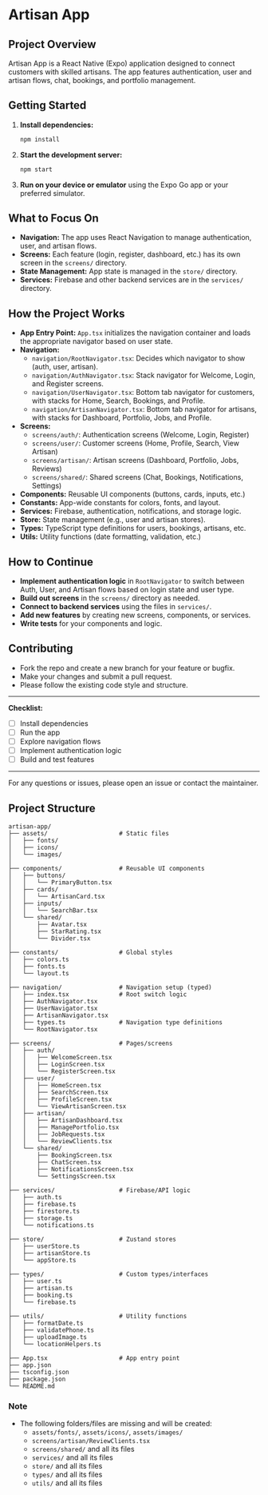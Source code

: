 # Artisan App

## Project Overview
Artisan App is a React Native (Expo) application designed to connect customers with skilled artisans. The app features authentication, user and artisan flows, chat, bookings, and portfolio management.

## Getting Started
1. **Install dependencies:**
   ```bash
   npm install
   ```
2. **Start the development server:**
   ```bash
   npm start
   ```
3. **Run on your device or emulator** using the Expo Go app or your preferred simulator.

## What to Focus On
- **Navigation:** The app uses React Navigation to manage authentication, user, and artisan flows.
- **Screens:** Each feature (login, register, dashboard, etc.) has its own screen in the `screens/` directory.
- **State Management:** App state is managed in the `store/` directory.
- **Services:** Firebase and other backend services are in the `services/` directory.

## How the Project Works
- **App Entry Point:** `App.tsx` initializes the navigation container and loads the appropriate navigator based on user state.
- **Navigation:**
  - `navigation/RootNavigator.tsx`: Decides which navigator to show (auth, user, artisan).
  - `navigation/AuthNavigator.tsx`: Stack navigator for Welcome, Login, and Register screens.
  - `navigation/UserNavigator.tsx`: Bottom tab navigator for customers, with stacks for Home, Search, Bookings, and Profile.
  - `navigation/ArtisanNavigator.tsx`: Bottom tab navigator for artisans, with stacks for Dashboard, Portfolio, Jobs, and Profile.
- **Screens:**
  - `screens/auth/`: Authentication screens (Welcome, Login, Register)
  - `screens/user/`: Customer screens (Home, Profile, Search, View Artisan)
  - `screens/artisan/`: Artisan screens (Dashboard, Portfolio, Jobs, Reviews)
  - `screens/shared/`: Shared screens (Chat, Bookings, Notifications, Settings)
- **Components:** Reusable UI components (buttons, cards, inputs, etc.)
- **Constants:** App-wide constants for colors, fonts, and layout.
- **Services:** Firebase, authentication, notifications, and storage logic.
- **Store:** State management (e.g., user and artisan stores).
- **Types:** TypeScript type definitions for users, bookings, artisans, etc.
- **Utils:** Utility functions (date formatting, validation, etc.)

## How to Continue
- **Implement authentication logic** in `RootNavigator` to switch between Auth, User, and Artisan flows based on login state and user type.
- **Build out screens** in the `screens/` directory as needed.
- **Connect to backend services** using the files in `services/`.
- **Add new features** by creating new screens, components, or services.
- **Write tests** for your components and logic.

## Contributing
- Fork the repo and create a new branch for your feature or bugfix.
- Make your changes and submit a pull request.
- Please follow the existing code style and structure.

---

**Checklist:**
- [ ] Install dependencies
- [ ] Run the app
- [ ] Explore navigation flows
- [ ] Implement authentication logic
- [ ] Build and test features

---

For any questions or issues, please open an issue or contact the maintainer.

## Project Structure

```
artisan-app/
├── assets/                    # Static files
│   ├── fonts/
│   ├── icons/
│   └── images/
│
├── components/                # Reusable UI components
│   ├── buttons/
│   │   └── PrimaryButton.tsx
│   ├── cards/
│   │   └── ArtisanCard.tsx
│   ├── inputs/
│   │   └── SearchBar.tsx
│   └── shared/
│       ├── Avatar.tsx
│       ├── StarRating.tsx
│       └── Divider.tsx
│
├── constants/                 # Global styles
│   ├── colors.ts
│   ├── fonts.ts
│   └── layout.ts
│
├── navigation/                # Navigation setup (typed)
│   ├── index.tsx              # Root switch logic
│   ├── AuthNavigator.tsx
│   ├── UserNavigator.tsx
│   ├── ArtisanNavigator.tsx
│   ├── types.ts               # Navigation type definitions
│   └── RootNavigator.tsx
│
├── screens/                   # Pages/screens
│   ├── auth/
│   │   ├── WelcomeScreen.tsx
│   │   ├── LoginScreen.tsx
│   │   └── RegisterScreen.tsx
│   ├── user/
│   │   ├── HomeScreen.tsx
│   │   ├── SearchScreen.tsx
│   │   ├── ProfileScreen.tsx
│   │   └── ViewArtisanScreen.tsx
│   ├── artisan/
│   │   ├── ArtisanDashboard.tsx
│   │   ├── ManagePortfolio.tsx
│   │   ├── JobRequests.tsx
│   │   └── ReviewClients.tsx
│   └── shared/
│       ├── BookingScreen.tsx
│       ├── ChatScreen.tsx
│       ├── NotificationsScreen.tsx
│       └── SettingsScreen.tsx
│
├── services/                  # Firebase/API logic
│   ├── auth.ts
│   ├── firebase.ts
│   ├── firestore.ts
│   ├── storage.ts
│   └── notifications.ts
│
├── store/                     # Zustand stores
│   ├── userStore.ts
│   ├── artisanStore.ts
│   └── appStore.ts
│
├── types/                     # Custom types/interfaces
│   ├── user.ts
│   ├── artisan.ts
│   ├── booking.ts
│   └── firebase.ts
│
├── utils/                     # Utility functions
│   ├── formatDate.ts
│   ├── validatePhone.ts
│   ├── uploadImage.ts
│   └── locationHelpers.ts
│
├── App.tsx                    # App entry point
├── app.json
├── tsconfig.json
├── package.json
└── README.md
```

### Note
- The following folders/files are missing and will be created:
  - `assets/fonts/`, `assets/icons/`, `assets/images/`
  - `screens/artisan/ReviewClients.tsx`
  - `screens/shared/` and all its files
  - `services/` and all its files
  - `store/` and all its files
  - `types/` and all its files
  - `utils/` and all its files 